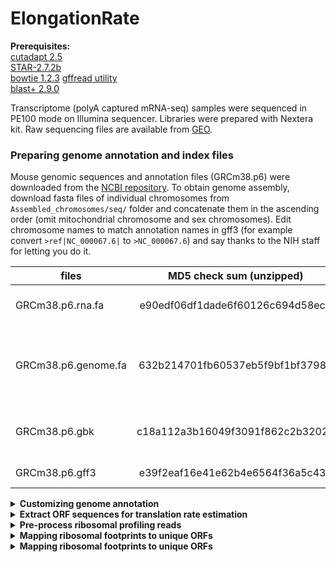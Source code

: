# ElongationRate

**Prerequisites:**  
[cutadapt 2.5](https://cutadapt.readthedocs.io/en/stable/index.html)  
[STAR-2.7.2b](https://github.com/alexdobin/STAR)  
[bowtie 1.2.3](http://bowtie-bio.sourceforge.net/index.shtml)
[gffread utility](http://ccb.jhu.edu/software/stringtie/gff.shtml)  
[blast+ 2.9.0](https://blast.ncbi.nlm.nih.gov/)

Transcriptome (polyA captured mRNA-seq) samples were sequenced in PE100 mode on Illumina sequencer. Libraries were prepared with Nextera kit.
Raw sequencing files are available from [GEO]().

### Preparing genome annotation and index files
Mouse genomic sequences and annotation files (GRCm38.p6) were downloaded from the [NCBI repository](http://ftp.ncbi.nih.gov/genomes/M_musculus/). 
To obtain genome assembly, download fasta files of individual chromosomes from ```Assembled_chromosomes/seq/``` folder and concatenate them in the ascending order (omit mitochondrial chromosome and sex chromosomes). Edit chromosome names to match annotation names in gff3 (for example convert ```>ref|NC_000067.6|``` to ```>NC_000067.6```) and say thanks to the NIH staff for letting you do it.  

| files               | MD5 check sum (unzipped)         | Description                                               |
| ------------------- |:--------------------------------:| ----------------------------------------------------------|
| GRCm38.p6.rna.fa    | e90edf06df1dade6f60126c694d58ec6 | RNA in fasta format, coding + noncoding                   |
| GRCm38.p6.genome.fa | 632b214701fb60537eb5f9bf1bf37983 | Genome sequence (nuclear genome only, no sex chromosomes) |
| GRCm38.p6.gbk       | c18a112a3b16049f3091f862c2b32024 | RNA in gene bank format, coding + noncoding               |
| GRCm38.p6.gff3      | e39f2eaf16e41e62b4e6564f36a5c437 | Genome annotation                                         | 


<details><summary><b>Customizing genome annotation</b></summary>  

**Customize genome annotation**  
Annotation of extrachromosomal contigs and sex chromosomes was omitted. 'Gnomon' (Predicted) records from gff file were also omitted and only 'RefSeq' and 'BestRefSeq' (manually curated) kept. Perl and R scripts are included in the GitHub repository.   
```bash
Discard_extrachromosomal_annotation.pl GRCm38.p6.gff3 >GRCm38.p6.custom.gff
Discard_gnomon_annotation.pl >GRCm38.p6.Refseq.gff	# automatically takes GRCm38.p6.custom.gff as an input
```
**Remove non-coding RNA genes**, leave only coding genes with their mRNA, transcript, exon, and CDS children. Fix the gff annotation from previous script by matching gene coordinates with the childern coordinates (occured due to removal of Gnomon features).
```bash
Discard_noncoding_annotation.R
```

**Convert annotation from GFF3 to GTF format**  
```bash
gffread GRCm38.p6.Refseq.coding.gff -T -o GRCm38.p6.Refseq.coding.gtf
# -T          - convert gff/gtf
```
</details>


<details><summary><b>Extract ORF sequences for translation rate estimation</b></summary>  

**Fetch all mRNA records**  
Run ```mRNA_extractor.pl```. First, it takes ```GRCm38.p6.gbk``` and extracts all RefSeq records for every gene including CDS, 5UTR, 3UTR lengths and a sequence. Then, it selects the single RefSeq record as the longest isoform. Sometimes, the ORF lengths of two isoforms are equal, in that case the longest isoform is selected based on the UTR length with 5UTR taking precedence over 3UTR. The script also trims mRNAs by 100 nucleotides flanking CDS.  If 5UTR and/or 3UTR are shorter than 100 nt, it raises a "flag".  

```bash
 perl mRNA_extractor.pl /path/GRCm38.p6.gbk
 # creates an output file named temp3
```
Fill missing 5UTR and 3UTRs with genomic sequences in cases when they are shorter than 100 nt.  
```bash
perl mRNA_genome_filler.pl 
# requires requires temp3 from the previous step in the same folder
# outputs mRNA_100.fasta file
```

mRNA_100.fasta file contains transcripts that can share high degree of homology. It is beneficial to eliminate highly similar transcripts prior to engaging to the main ribo-seq analysis. Run nucleotide blast in all vs. all mode

```bash
# build a database with local sequences
makeblastdb -in mRNA_100.fasta -title "mRNA_100" -dbtype nucl
# blast all sequences against each other
blastn -task blastn -num_threads 4 -outfmt 6 -evalue 0.001 -db mRNA_100.fasta -query mRNA_100.fasta -out blast_result.txt   
```

Extract non-redundant genes from ```blast_result.txt```. Selected blast parameters are not very strict and often assign a good score to a pair of genes that are not too similar.   
```bash
BLASTNprocessor.pl blast_result.txt
# outputs mRNA_100uniq.fasta file
```
</details>

<details><summary><b>Pre-process ribosomal profiling reads</b></summary>  

Two sets of indexed primers were used for library multiplexing. One set has 6-nt barcodes and the other 8-nt barcodes.  
<details><summary><b>Table of custom 6-nt index sequences used to multiplex libraries</b></summary>  
 

</details>

<details><summary><b>Table of custom 8-nt index sequences used to multiplex libraries</b></summary>  

| Index             | 8-nt barcode sequence   | Mice where it was used             |
| ------------------|:-----------------------:| -----------------------------------|
| Ribo-seq Index 1  | TCGCCTTA                |  19-month old mice                 |
| Ribo-seq Index 2  | CTAGTACG                |  19-month old mice                 |
| Ribo-seq Index 3  | TTCTGCCT                |  19-month old mice                 |
| Ribo-seq Index 4  | GCTCAGGA                |  19-month old mice                 | 
| Ribo-seq Index 5  | AGGAGTCC                |  19-month old mice                 |
| Ribo-seq Index 6  | CATGCCTA                |  19-month old mice                 |
| Ribo-seq Index 7  | GTAGAGAG                |  19-month old mice                 |
| Ribo-seq Index 8  | CCTCTCTG                |  19-month old mice                 |
| Ribo-seq Index 9  | AGCGTAGC                |  19-month old mice                 |
| Ribo-seq Index 10 | TCCTCTAC                |  19-month old mice                 |
| Ribo-seq Index 11 | CCTGAGAT                |  19-month old mice                 |
| Ribo-seq Index 12 | TAGCGAGT                |  19-month old mice                 |  
</details>


<details><summary><b>Ribo-seq of livers from 19-month old mice</b></summary>  
 
Liver Ribo-seq libraries of 19-month old mice were prepared with custom 8-nt barcodes and sequenced at Novogene in 150 PE mode. Total 12 libraries were pooled together and sequenced on a single lane. Ribosomal footprints are short, therefore only the forward read file (R1) is needed and the R2 file can be discarded. It is also more convenient to trim and remove rRNA reads from the pooled library before demultiplexing. If you are reproducing this analysis by downloading raw data from NCBI GEO repository, then demultiplexing was already done, but you still have to trimm and remove ribosomal contaminants from individual files.   

```bash
cutadapt -j 25 -u 1 -m 23 -M 40 -a AGATCGGAAGAGCACACGTCT --discard-untrimmed -o trimmed.fastq input.fastq
# j - number of processors
# u - delete first nucleotide of each read
# m - minimum length after adapter trimming
# M - maximum length after adapter trimming
```

Remove ribosomal contaminants  
```bash
 bowtie -p 20 -v 2 --un genomic.fastq ../bowtie-1.2.3/Mouse_indices/rmtRNA trimmed.fastq >/dev/null
```
Demultiplex pooled library into 12 individual samples  
```bash
perl BarcodeSplitter_8nt.pl genomic.fastq
```
</details>





</details>





<details><summary><b>Mapping ribosomal footprints to unique ORFs</b></summary>  
 
Build a Bowtie index out of ```mRNA_100uniq.fasta``` and ribosomal RNA    
```bash
bowtie-build  ./bowtie/genomes/mRNA_100uniq.fasta ./bowtie/Mouse_indices/mRNA_100uniq
bowtie-build  ./bowtie/genomes/Mouse_rmtRNA.fasta ./bowtie/Mouse_indices/rmtRNA
```
Align ribosomal fotprints against ```mRNA_100uniq.fasta```  
```bash
 bowtie -p 20 -v 2 -m 1 --norc --max /sample/redundant.fastq /bowtie-1.2.3/Mouse_indices/mRNA_100uniq /sample/genomic.fastq >uniq.bwt
```
</details>

<details><summary><b>Mapping ribosomal footprints to unique ORFs</b></summary>  
 
 Run custom perl scipts to calculate ORFs coverage profiles and a metaprofile for every sample.   
 ```bash
 perl Coverage.pl uniq.bwt
 # requires mRNA_100uniq.fastq in the same folder with uniq.bwt
 perl Coverage_processor.pl 2000 start *.coverage
 ```
</details>
